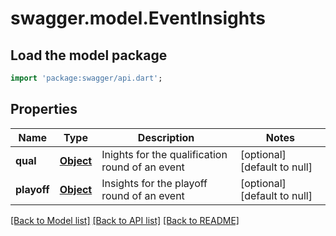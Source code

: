 # swagger.model.EventInsights

## Load the model package
```dart
import 'package:swagger/api.dart';
```

## Properties
Name | Type | Description | Notes
------------ | ------------- | ------------- | -------------
**qual** | [**Object**](Object.md) | Inights for the qualification round of an event | [optional] [default to null]
**playoff** | [**Object**](Object.md) | Insights for the playoff round of an event | [optional] [default to null]

[[Back to Model list]](../README.md#documentation-for-models) [[Back to API list]](../README.md#documentation-for-api-endpoints) [[Back to README]](../README.md)


